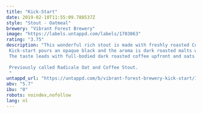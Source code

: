 ```yaml
---
title: "Kick-Start"
date: 2019-02-10T11:55:09.788537Z
style: "Stout - Oatmeal"
brewery: "Vibrant Forest Brewery"
image: "https://labels.untappd.com/labels/1703063"
rating: "3.75"
description: "This wonderful rich stout is made with freshly roasted Columbian coffee beans from our friends Mozzo in Southampton. Kick-start pours an opaque black and the aroma is dark roasted malts with a big kick of coffee/espresso.  The taste leads with full-bodied dark roasted coffee upfront and oats inject a nice smooth texture to finish.  Previously called Radicale Oat and Coffee Stout. "
untappd_url: "https://untappd.com/b/vibrant-forest-brewery-kick-start/1703063"
abv: "5.7"
ibu: "0"
robots: noindex,nofollow
lang: nl
---
```

